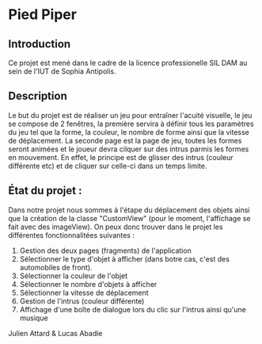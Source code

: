 # Pied Piper 

## Introduction 

Ce projet est mené dans le cadre de la licence professionelle SIL DAM au sein de l'IUT de Sophia Antipolis.

## Description 

Le but du projet est de réaliser un jeu pour entraîner l'acuité visuelle, le jeu se compose de 2 fenêtres, la première servira à définir tous les paramètres du jeu tel que la forme, la couleur, le nombre de forme ainsi que la vitesse de déplacement. La seconde page est la page de jeu, toutes les formes seront animées et le joueur devra cilquer sur des intrus parmis les formes en mouvement. 
En effet, le principe est de glisser des intrus (couleur différente etc) et de cliquer sur celle-ci dans un temps limite.

## État du projet :

Dans notre projet nous sommes à l'étape du déplacement des objets ainsi que la création de la classe "CustomView" (pour le moment, l'affichage se fait avec des imageView). On peux donc trouver dans le projet les différentes fonctionnalitées suivantes :

1. Gestion des deux pages (fragments) de l'application
2. Sélectionner le type d'objet à afficher (dans botre cas, c'est des automobiles de front).
3. Sélectionner la couleur de l'objet
4. Sélectionner le nombre d'objets à afficher
5. Sélectionner la vitesse de déplacement
6. Gestion de l'intrus (couleur différente)
7. Affichage d'une boîte de dialogue lors du clic sur l'intrus ainsi qu'une musique

Julien Attard & Lucas Abadie